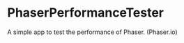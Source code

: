 PhaserPerformanceTester
=======================

A simple app to test the performance of Phaser. (Phaser.io)

